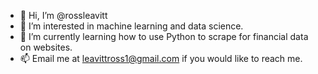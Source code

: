 - 👋 Hi, I’m @rossleavitt
- 👀 I’m interested in machine learning and data science.
- 🌱 I’m currently learning how to use Python to scrape for financial data on websites.
- 📫 Email me at leavittross1@gmail.com if you would like to reach me.

<!---
rossleavitt/rossleavitt is a ✨ special ✨ repository because its `README.md` (this file) appears on your GitHub profile.
You can click the Preview link to take a look at your changes.
--->

